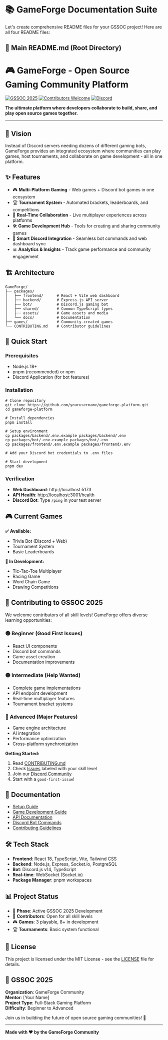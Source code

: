 # 📚 GameForge Documentation Suite

Let's create comprehensive README files for your GSSOC project! Here are all four README files:

## 🎯 Main README.md (Root Directory)


# 🎮 GameForge - Open Source Gaming Community Platform

[![GSSOC 2025](https://img.shields.io/badge/GSSOC-2025-blue)](https://gssoc.girlscript.tech/)
[![Contributors Welcome](https://img.shields.io/badge/contributors-welcome-brightgreen.svg)](CONTRIBUTING.md)
[![Discord](https://img.shields.io/badge/Discord-Community-7289DA)](https://discord.gg/gameforge)

**The ultimate platform where developers collaborate to build, share, and play open source games together.**

---

## 🌟 Vision

Instead of Discord servers needing dozens of different gaming bots, GameForge provides an integrated ecosystem where communities can play games, host tournaments, and collaborate on game development - all in one platform.

## ✨ Features

- 🎮 **Multi-Platform Gaming** - Web games + Discord bot games in one ecosystem
- 🏆 **Tournament System** - Automated brackets, leaderboards, and competitions  
- 👥 **Real-Time Collaboration** - Live multiplayer experiences across platforms
- 🛠️ **Game Development Hub** - Tools for creating and sharing community games
- 🤖 **Smart Discord Integration** - Seamless bot commands and web dashboard sync
- 📊 **Analytics & Insights** - Track game performance and community engagement

## 🏗️ Architecture

```
GameForge/
├── packages/
│   ├── frontend/      # React + Vite web dashboard
│   ├── backend/       # Express.js API server  
│   ├── bot/           # Discord.js gaming bot
│   ├── shared/        # Common TypeScript types
│   ├── assets/        # Game assets and media
│   └── docs/          # Documentation
├── games/             # Community-created games
└── CONTRIBUTING.md    # Contributor guidelines
```

## 🚀 Quick Start

### Prerequisites
- Node.js 18+
- pnpm (recommended) or npm
- Discord Application (for bot features)

### Installation
```
# Clone repository
git clone https://github.com/yourusername/gameforge-platform.git
cd gameforge-platform

# Install dependencies
pnpm install

# Setup environment
cp packages/backend/.env.example packages/backend/.env
cp packages/bot/.env.example packages/bot/.env
cp packages/frontend/.env.example packages/frontend/.env

# Add your Discord bot credentials to .env files

# Start development
pnpm dev
```

### Verification
- **Web Dashboard**: http://localhost:5173
- **API Health**: http://localhost:3001/health  
- **Discord Bot**: Type `/ping` in your test server

## 🎮 Current Games

**✅ Available:**
- Trivia Bot (Discord + Web)
- Tournament System
- Basic Leaderboards

**🚧 In Development:**
- Tic-Tac-Toe Multiplayer
- Racing Game
- Word Chain Game
- Drawing Competitions

## 🤝 Contributing to GSSOC 2025

We welcome contributors of all skill levels! GameForge offers diverse learning opportunities:

### 🟢 Beginner (Good First Issues)
- React UI components
- Discord bot commands
- Game asset creation
- Documentation improvements

### 🟡 Intermediate (Help Wanted)  
- Complete game implementations
- API endpoint development
- Real-time multiplayer features
- Tournament bracket systems

### 🔴 Advanced (Major Features)
- Game engine architecture
- AI integration
- Performance optimization
- Cross-platform synchronization

**Getting Started:**
1. Read [CONTRIBUTING.md](CONTRIBUTING.md)
2. Check [Issues](https://github.com/yourusername/gameforge/issues) labeled with your skill level
3. Join our [Discord Community](https://discord.gg/gameforge)
4. Start with a `good-first-issue`!

## 📖 Documentation

- [Setup Guide](packages/docs/setup.md)
- [Game Development Guide](packages/docs/game-development.md)
- [API Documentation](packages/docs/api.md)
- [Discord Bot Commands](packages/docs/bot-commands.md)
- [Contributing Guidelines](CONTRIBUTING.md)

## 🛠️ Tech Stack

- **Frontend**: React 18, TypeScript, Vite, Tailwind CSS
- **Backend**: Node.js, Express, Socket.io, PostgreSQL
- **Bot**: Discord.js v14, TypeScript
- **Real-time**: WebSocket (Socket.io)
- **Package Manager**: pnpm workspaces

## 📊 Project Status

- 🎯 **Phase**: Active GSSOC 2025 Development
- 👥 **Contributors**: Open for all skill levels
- 🎮 **Games**: 3 playable, 8+ in development
- 🏆 **Tournaments**: Basic system functional

## 📄 License

This project is licensed under the MIT License - see the [LICENSE](LICENSE) file for details.

## 🌟 GSSOC 2025

**Organization**: GameForge Community  
**Mentor**: [Your Name]  
**Project Type**: Full-Stack Gaming Platform  
**Difficulty**: Beginner to Advanced  

Join us in building the future of open source gaming communities! 🚀

---
**Made with ❤️ by the GameForge Community**
```

